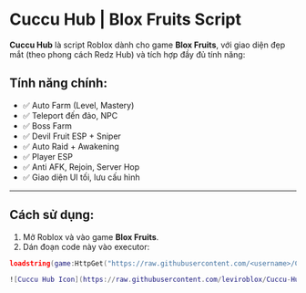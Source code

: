 # Cuccu Hub | Blox Fruits Script

**Cuccu Hub** là script Roblox dành cho game **Blox Fruits**, với giao diện đẹp mắt (theo phong cách Redz Hub) và tích hợp đầy đủ tính năng:

## Tính năng chính:

- ✅ Auto Farm (Level, Mastery)
- ✅ Teleport đến đảo, NPC
- ✅ Boss Farm
- ✅ Devil Fruit ESP + Sniper
- ✅ Auto Raid + Awakening
- ✅ Player ESP
- ✅ Anti AFK, Rejoin, Server Hop
- ✅ Giao diện UI tối, lưu cấu hình

---

## Cách sử dụng:

1. Mở Roblox và vào game **Blox Fruits**.
2. Dán đoạn code này vào executor:

```lua
loadstring(game:HttpGet("https://raw.githubusercontent.com/<username>/Cuccu-Hub/main/CuccuHub.lua"))()

![Cuccu Hub Icon](https://raw.githubusercontent.com/leviroblox/Cuccu-Hub/main/assets/icon.jpg)
